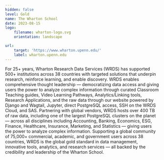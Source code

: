 ```yaml
---
hidden: false
level: Gold
name: The Wharton School
date: 2023-08-15
logo:
    filename: wharton-logo.svg
    orientation: landscape

url:
    target: 'https://www.wharton.upenn.edu/'
    label: wharton.upenn.edu
---
```

For 25+ years, Wharton Research Data Services (WRDS) has supported 500+ institutions across 38 countries with targeted solutions that underpin research, reinforce learning, and enable discovery. WRDS enables comprehensive thought leadership — democratizing data access and giving users the power to analyze complex information through curated Classroom Teaching guides, Video Learning Pathways, Analytics/Linking tools, Research Applications, and the raw data through our website powered by Django and Wagtail, Jupyter, direct PostgreSQL access, SSH on the WRDS Cloud, and SAS. Partnering with global vendors, WRDS hosts over 400 TB of raw data, including one of the largest PostgreSQL clusters on the planet — across all disciplines including Accounting, Banking, Economics, ESG, Finance, Healthcare, Insurance, Marketing, and Statistics — giving users the power to analyze complex information. Supporting a global community of 75,000+ commercial, academic, and government users across 38 countries, WRDS is the global gold standard in data management, innovative tools, analytics, and research services — all backed by the credibility and leadership of the Wharton School.



